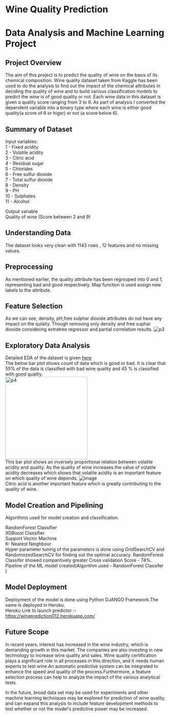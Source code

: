 # Wine Quality Prediction
# Data Analysis and Machine Learning Project


## Project Overview
The aim of this project is to predict the quality of wine on the basis of its chemical composition. Wine quality dataset taken from Kaggle has been used to do the analysis to find out the impact of the chemical attributes in deciding  the quality of wine and to build various classification models to predict the wine is of good quality or not. 
Each wine data in this dataset is given a quality score ranging from 3 to 9. As part of analysis I converted the dependent variable into a binary type where each wine is either good quality(a score of 6 or higer) or not (a score below 6).
## Summary of Dataset 
Input variables:  
1 - Fixed acidity  
2 - Volatile acidity  
3 - Citric acid  
4 - Residual sugar  
5 - Chlorides  
6 - Free sulfur dioxide  
7 - Total sulfur dioxide  
8 - Density  
9 - PH  
10 - Sulphates  
11 - Alcohol   

Output variable   
Quality of wine (Score between 2 and 9)

## Understanding Data
The dataset looks very clean with 1143 rows , 12 features and no missing values.
## Preprocessing
As mentioned earlier, the quality attribute has been regrouped into 0 and 1, representing bad and good respectively. Map function is used assign new labels to the attribute.
## Feature Selection
As we can see, density, pH,free sulphar dioxide attributes do not have any impact on the qulaity. Though removing only density and free suphar dioxide considering extratree regressor and partial correlation results.
![p3](https://user-images.githubusercontent.com/82373435/130211568-92f0ae6e-d6c6-4c3d-867f-db3edfba2953.jpg)
## Exploratory Data Analysis
Detailed EDA of the dataset is given [here](/WineQualityPrediction.ipynb)  
The below bar plot shows count of data which is good or bad.  It is clear that 55% of the data is classified with bad wine quality and 45 % is classified with good quality.  
<img width="257" alt="p4" src="https://user-images.githubusercontent.com/82373435/130212186-a2d0b53b-e2d1-47b5-a467-9ac164105d12.png">  
This bar plot shows an inversely proportional relation between volatile acidity and quality. As the quality of wine increases the value of volatile acidity decreases which shows that volatile acidity is an important feature on which quality of wine depends.
![image](https://user-images.githubusercontent.com/82373435/130212950-79167a8c-6f3a-4e30-830d-3ad803eb0b40.png)  
Citric acid is another important feature which is greatly contributing to the quality of wine.

## Model Creation and Pipelining
Algorithms used for model creation and classification.

RandomForest Classifier  
XGBoost Classifier  
Support Vector Machine  
K- Nearest Neighbour  
Hyper parameter tuning of the parameters is done using GridSearchCV and RandomozedSearchCV for finding out the optimal accuracy.
RandomForest Classifer showed comparitively greater Cross validation Score - 74%. 
Pipeline of the ML model created(Algorithm used - RandomForest Classifer )

## Model Deployment 
Deployment of the model is done using Python DJANGO Framework.The same is deployed in Heroku.  
Heroku Link to launch predictor :-  https://wineprediction012.herokuapp.com/

## Future Scope 
 In recent years, interest has increased in the wine industry, which is demanding growth in this market. The companies are also investing in new technology to increase wine quality and sales. Wine quality certification plays a significant role in all processes in this direction, and it needs human experts to test wine.An automatic predictive system can be integrated to enhance the speed and quality of the process.Furthermore, a feature selection process can help to analyze the impact of the various analytical
tests.
  
In the future, broad data set may be used for experiments and other machine learning techniques may be explored for prediction of wine quality, and can expand this analysis to include feature development methods to test whether or not the model's predictive power may be increased.











